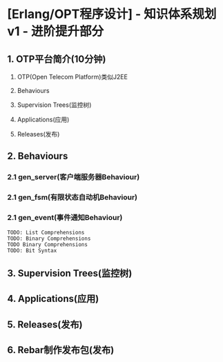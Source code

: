 

# [Erlang/OPT程序设计] - 知识体系规划v1 - 进阶提升部分


## 1. OTP平台简介(10分钟)

   1) OTP(Open Telecom Platform)类似J2EE

   2) Behaviours

   3) Supervision Trees(监控树)

   4) Applications(应用)
   
   5) Releases(发布)
    
 
## 2. Behaviours

### 2.1 gen_server(客户端服务器Behaviour)

### 2.1 gen_fsm(有限状态自动机Behaviour)

### 2.1 gen_event(事件通知Behaviour)
   

    TODO: List Comprehensions
    TODO: Binary Comprehensions
    TODO Binary Comprehensions
    TODO: Bit Syntax

## 3. Supervision Trees(监控树)


## 4. Applications(应用)


## 5. Releases(发布)


## 6. Rebar制作发布包(发布)


